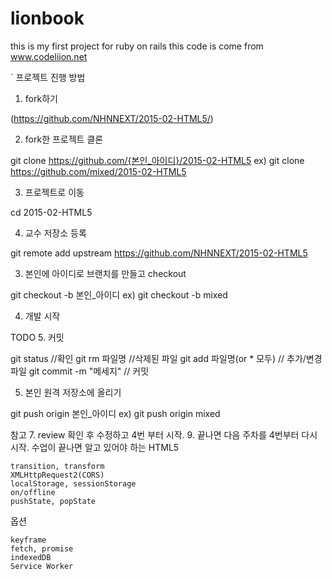 # lionbook

this is my first project for ruby on rails
this code is come from www.codeliion.net

`
프로젝트 진행 방법
1. fork하기

(https://github.com/NHNNEXT/2015-02-HTML5/)

2. fork한 프로젝트 클론

git clone https://github.com/{본인_아이디}/2015-02-HTML5
ex) git clone https://github.com/mixed/2015-02-HTML5

3. 프로젝트로 이동

cd 2015-02-HTML5

4. 교수 저장소 등록

git remote add upstream https://github.com/NHNNEXT/2015-02-HTML5

3. 본인에 아이디로 브랜치를 만들고 checkout

git checkout -b 본인_아이디
ex) git checkout -b mixed

4. 개발 시작

TODO
5. 커밋

git status //확인
git rm 파일명 //삭제된 파일
git add 파일명(or * 모두) // 추가/변경 파일
git commit -m "메세지" // 커밋

5. 본인 원격 저장소에 올리기

git push origin 본인_아이디
ex) git push origin mixed

참고
7. review 확인 후 수정하고 4번 부터 시작.
9. 끝나면 다음 주차를 4번부터 다시 시작.
수업이 끝나면 알고 있어야 하는 HTML5

    transition, transform
    XMLHttpRequest2(CORS)
    localStorage, sessionStorage
    on/offline
    pushState, popState

옵션

    keyframe
    fetch, promise
    indexedDB
    Service Worker
